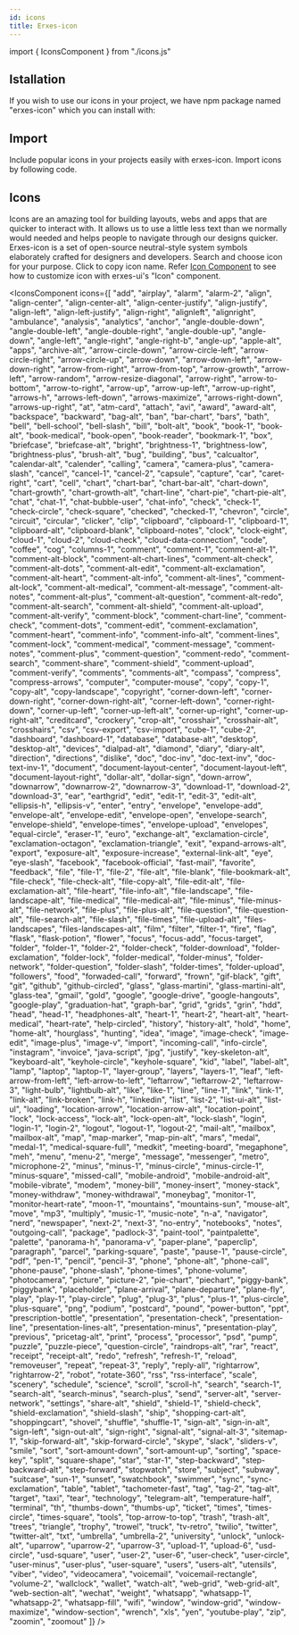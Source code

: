```yaml
---
id: icons
title: Erxes-icon
---
```


import { IconsComponent } from "./icons.js"

## Istallation

<p>If you wish to use our icons in your project, we have npm package named "erxes-icon" which you can install with:</p>
<IconsComponent type="install" />

## Import

<p>Include popular icons in your projects easily with erxes-icon. Import icons by following code.</p>
<IconsComponent type="code" />

## Icons

<p>Icons are an amazing tool for building layouts, webs and apps that are quicker to interact with. It allows us to use a little less text than we normally would needed and helps people to navigate through our designs quicker. Erxes-icon is a set of open-source neutral-style system symbols elaborately crafted for designers and developers. Search and choose icon for your purpose. Click to copy icon name. Refer <a href="http://localhost:4300/icons/IconComponent">Icon Component</a> to see how to customize icon with erxes-ui's "Icon" component.</p>

<IconsComponent icons={[
"add",
"airplay",
"alarm",
"alarm-2",
"align",
"align-center",
"align-center-alt",
"align-center-justify",
"align-justify",
"align-left",
"align-left-justify",
"align-right",
"alignleft",
"alignright",
"ambulance",
"analysis",
"analytics",
"anchor",
"angle-double-down",
"angle-double-left",
"angle-double-right",
"angle-double-up",
"angle-down",
"angle-left",
"angle-right",
"angle-right-b",
"angle-up",
"apple-alt",
"apps",
"archive-alt",
"arrow-circle-down",
"arrow-circle-left",
"arrow-circle-right",
"arrow-circle-up",
"arrow-down",
"arrow-down-left",
"arrow-down-right",
"arrow-from-right",
"arrow-from-top",
"arrow-growth",
"arrow-left",
"arrow-random",
"arrow-resize-diagonal",
"arrow-right",
"arrow-to-bottom",
"arrow-to-right",
"arrow-up",
"arrow-up-left",
"arrow-up-right",
"arrows-h",
"arrows-left-down",
"arrows-maximize",
"arrows-right-down",
"arrows-up-right",
"at",
"atm-card",
"attach",
"avi",
"award",
"award-alt",
"backspace",
"backward",
"bag-alt",
"ban",
"bar-chart",
"bars",
"bath",
"bell",
"bell-school",
"bell-slash",
"bill",
"bolt-alt",
"book",
"book-1",
"book-alt",
"book-medical",
"book-open",
"book-reader",
"bookmark-1",
"box",
"briefcase",
"briefcase-alt",
"bright",
"brightness-1",
"brightness-low",
"brightness-plus",
"brush-alt",
"bug",
"building",
"bus",
"calcualtor",
"calendar-alt",
"calender",
"calling",
"camera",
"camera-plus",
"camera-slash",
"cancel",
"cancel-1",
"cancel-2",
"capsule",
"capture",
"car",
"caret-right",
"cart",
"cell",
"chart",
"chart-bar",
"chart-bar-alt",
"chart-down",
"chart-growth",
"chart-growth-alt",
"chart-line",
"chart-pie",
"chart-pie-alt",
"chat",
"chat-1",
"chat-bubble-user",
"chat-info",
"check",
"check-1",
"check-circle",
"check-square",
"checked",
"checked-1",
"chevron",
"circle",
"circuit",
"circular",
"clicker",
"clip",
"clipboard",
"clipboard-1",
"clipboard-1",
"clipboard-alt",
"clipboard-blank",
"clipboard-notes",
"clock",
"clock-eight",
"cloud-1",
"cloud-2",
"cloud-check",
"cloud-data-connection",
"code",
"coffee",
"cog",
"columns-1",
"comment",
"comment-1",
"comment-alt-1",
"comment-alt-block",
"comment-alt-chart-lines",
"comment-alt-check",
"comment-alt-dots",
"comment-alt-edit",
"comment-alt-exclamation",
"comment-alt-heart",
"comment-alt-info",
"comment-alt-lines",
"comment-alt-lock",
"comment-alt-medical",
"comment-alt-message",
"comment-alt-notes",
"comment-alt-plus",
"comment-alt-question",
"comment-alt-redo",
"comment-alt-search",
"comment-alt-shield",
"comment-alt-upload",
"comment-alt-verify",
"comment-block",
"comment-chart-line",
"comment-check",
"comment-dots",
"comment-edit",
"comment-exclamation",
"comment-heart",
"comment-info",
"comment-info-alt",
"comment-lines",
"comment-lock",
"comment-medical",
"comment-message",
"comment-notes",
"comment-plus",
"comment-question",
"comment-redo",
"comment-search",
"comment-share",
"comment-shield",
"comment-upload",
"comment-verify",
"comments",
"comments-alt",
"compass",
"compress",
"compress-arrows",
"computer",
"computer-mouse",
"copy",
"copy-1",
"copy-alt",
"copy-landscape",
"copyright",
"corner-down-left",
"corner-down-right",
"corner-down-right-alt",
"corner-left-down",
"corner-right-down",
"corner-up-left",
"corner-up-left-alt",
"corner-up-right",
"corner-up-right-alt",
"creditcard",
"crockery",
"crop-alt",
"crosshair",
"crosshair-alt",
"crosshairs",
"csv",
"csv-export",
"csv-import",
"cube-1",
"cube-2",
"dashboard",
"dashboard-1",
"database",
"database-alt",
"desktop",
"desktop-alt",
"devices",
"dialpad-alt",
"diamond",
"diary",
"diary-alt",
"direction",
"directions",
"dislike",
"doc",
"doc-inv",
"doc-text-inv",
"doc-text-inv-1",
"document",
"document-layout-center",
"document-layout-left",
"document-layout-right",
"dollar-alt",
"dollar-sign",
"down-arrow",
"downarrow",
"downarrow-2",
"downarrow-3",
"download-1",
"download-2",
"download-3",
"ear",
"earthgrid",
"edit",
"edit-1",
"edit-3",
"edit-alt",
"ellipsis-h",
"ellipsis-v",
"enter",
"entry",
"envelope",
"envelope-add",
"envelope-alt",
"envelope-edit",
"envelope-open",
"envelope-search",
"envelope-shield",
"envelope-times",
"envelope-upload",
"envelopes",
"equal-circle",
"eraser-1",
"euro",
"exchange-alt",
"exclamation-circle",
"exclamation-octagon",
"exclamation-triangle",
"exit",
"expand-arrows-alt",
"export",
"exposure-alt",
"exposure-increase",
"external-link-alt",
"eye",
"eye-slash",
"facebook",
"facebook-official",
"fast-mail",
"favorite",
"feedback",
"file",
"file-1",
"file-2",
"file-alt",
"file-blank",
"file-bookmark-alt",
"file-check",
"file-check-alt",
"file-copy-alt",
"file-edit-alt",
"file-exclamation-alt",
"file-heart",
"file-info-alt",
"file-landscape",
"file-landscape-alt",
"file-medical",
"file-medical-alt",
"file-minus",
"file-minus-alt",
"file-network",
"file-plus",
"file-plus-alt",
"file-question",
"file-question-alt",
"file-search-alt",
"file-slash",
"file-times",
"file-upload-alt",
"files-landscapes",
"files-landscapes-alt",
"film",
"filter",
"filter-1",
"fire",
"flag",
"flask",
"flask-potion",
"flower",
"focus",
"focus-add",
"focus-target",
"folder",
"folder-1",
"folder-2",
"folder-check",
"folder-download",
"folder-exclamation",
"folder-lock",
"folder-medical",
"folder-minus",
"folder-network",
"folder-question",
"folder-slash",
"folder-times",
"folder-upload",
"followers",
"food",
"forwaded-call",
"forward",
"frown",
"gif-black",
"gift",
"git",
"github",
"github-circled",
"glass",
"glass-martini",
"glass-martini-alt",
"glass-tea",
"gmail",
"gold",
"google",
"google-drive",
"google-hangouts",
"google-play",
"graduation-hat",
"graph-bar",
"grid",
"grids",
"grin",
"hdd",
"head",
"head-1",
"headphones-alt",
"heart-1",
"heart-2",
"heart-alt",
"heart-medical",
"heart-rate",
"help-circled",
"history",
"history-alt",
"hold",
"home",
"home-alt",
"hourglass",
"hunting",
"idea",
"image",
"image-check",
"image-edit",
"image-plus",
"image-v",
"import",
"incoming-call",
"info-circle",
"instagram",
"invoice",
"java-script",
"jpg",
"justify",
"key-skeleton-alt",
"keyboard-alt",
"keyhole-circle",
"keyhole-square",
"kid",
"label",
"label-alt",
"lamp",
"laptop",
"laptop-1",
"layer-group",
"layers",
"layers-1",
"leaf",
"left-arrow-from-left",
"left-arrow-to-left",
"leftarrow",
"leftarrow-2",
"leftarrow-3",
"light-bulb",
"lightbulb-alt",
"like",
"like-1",
"line",
"line-1",
"link",
"link-1",
"link-alt",
"link-broken",
"link-h",
"linkedin",
"list",
"list-2",
"list-ui-alt",
"list-ul",
"loading",
"location-arrow",
"location-arrow-alt",
"location-point",
"lock",
"lock-access",
"lock-alt",
"lock-open-alt",
"lock-slash",
"login",
"login-1",
"login-2",
"logout",
"logout-1",
"logout-2",
"mail-alt",
"mailbox",
"mailbox-alt",
"map",
"map-marker",
"map-pin-alt",
"mars",
"medal",
"medal-1",
"medical-square-full",
"medkit",
"meeting-board",
"megaphone",
"meh",
"menu",
"menu-2",
"merge",
"message",
"messenger",
"metro",
"microphone-2",
"minus",
"minus-1",
"minus-circle",
"minus-circle-1",
"minus-square",
"missed-call",
"mobile-android",
"mobile-android-alt",
"mobile-vibrate",
"modem",
"money-bill",
"money-insert",
"money-stack",
"money-withdraw",
"money-withdrawal",
"moneybag",
"monitor-1",
"monitor-heart-rate",
"moon-1",
"mountains",
"mountains-sun",
"mouse-alt",
"move",
"mp3",
"multiply",
"music-1",
"music-note",
"n-a",
"navigator",
"nerd",
"newspaper",
"next-2",
"next-3",
"no-entry",
"notebooks",
"notes",
"outgoing-call",
"package",
"padlock-3",
"paint-tool",
"paintpalette",
"palette",
"panorama-h",
"panorama-v",
"paper-plane",
"paperclip",
"paragraph",
"parcel",
"parking-square",
"paste",
"pause-1",
"pause-circle",
"pdf",
"pen-1",
"pencil",
"pencil-3",
"phone",
"phone-alt",
"phone-call",
"phone-pause",
"phone-slash",
"phone-times",
"phone-volume",
"photocamera",
"picture",
"picture-2",
"pie-chart",
"piechart",
"piggy-bank",
"piggybank",
"placeholder",
"plane-arrival",
"plane-departure",
"plane-fly",
"play",
"play-1",
"play-circle",
"plug",
"plug-3",
"plus",
"plus-1",
"plus-circle",
"plus-square",
"png",
"podium",
"postcard",
"pound",
"power-button",
"ppt",
"prescription-bottle",
"presentation",
"presentation-check",
"presentation-line",
"presentation-lines-alt",
"presentation-minus",
"presentation-play",
"previous",
"pricetag-alt",
"print",
"process",
"processor",
"psd",
"pump",
"puzzle",
"puzzle-piece",
"question-circle",
"raindrops-alt",
"rar",
"react",
"receipt",
"receipt-alt",
"redo",
"refresh",
"refresh-1",
"reload",
"removeuser",
"repeat",
"repeat-3",
"reply",
"reply-all",
"rightarrow",
"rightarrow-2",
"robot",
"rotate-360",
"rss",
"rss-interface",
"scale",
"scenery",
"schedule",
"science",
"scroll",
"scroll-h",
"search",
"search-1",
"search-alt",
"search-minus",
"search-plus",
"send",
"server-alt",
"server-network",
"settings",
"share-alt",
"shield",
"shield-1",
"shield-check",
"shield-exclamation",
"shield-slash",
"ship",
"shopping-cart-alt",
"shoppingcart",
"shovel",
"shuffle",
"shuffle-1",
"sign-alt",
"sign-in-alt",
"sign-left",
"sign-out-alt",
"sign-right",
"signal-alt",
"signal-alt-3",
"sitemap-1",
"skip-forward-alt",
"skip-forward-circle",
"skype",
"slack",
"sliders-v",
"smile",
"sort",
"sort-amount-down",
"sort-amount-up",
"sorting",
"space-key",
"split",
"square-shape",
"star",
"star-1",
"step-backward",
"step-backward-alt",
"step-forward",
"stopwatch",
"store",
"subject",
"subway",
"suitcase",
"sun-1",
"sunset",
"swatchbook",
"swimmer",
"sync",
"sync-exclamation",
"table",
"tablet",
"tachometer-fast",
"tag",
"tag-2",
"tag-alt",
"target",
"taxi",
"tear",
"technology",
"telegram-alt",
"temperature-half",
"terminal",
"th",
"thumbs-down",
"thumbs-up",
"ticket",
"times",
"times-circle",
"times-square",
"tools",
"top-arrow-to-top",
"trash",
"trash-alt",
"trees",
"triangle",
"trophy",
"trowel",
"truck",
"tv-retro",
"twilio",
"twitter",
"twitter-alt",
"txt",
"umbrella",
"umbrella-2",
"university",
"unlock",
"unlock-alt",
"uparrow",
"uparrow-2",
"uparrow-3",
"upload-1",
"upload-6",
"usd-circle",
"usd-square",
"user",
"user-2",
"user-6",
"user-check",
"user-circle",
"user-minus",
"user-plus",
"user-square",
"users",
"users-alt",
"utensils",
"viber",
"video",
"videocamera",
"voicemail",
"voicemail-rectangle",
"volume-2",
"wallclock",
"wallet",
"watch-alt",
"web-grid",
"web-grid-alt",
"web-section-alt",
"wechat",
"weight",
"whatsapp",
"whatsapp-1",
"whatsapp-2",
"whatsapp-fill",
"wifi",
"window",
"window-grid",
"window-maximize",
"window-section",
"wrench",
"xls",
"yen",
"youtube-play",
"zip",
"zoomin",
"zoomout"
]} />